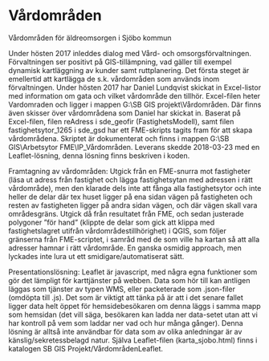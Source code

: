 # Vårdområden
Vårdområden för äldreomsorgen i Sjöbo kommun

Under hösten 2017 inleddes dialog med Vård- och omsorgsförvaltningen. Förvaltningen ser positivt på GIS-tillämpning, vad gäller till exempel dynamisk kartläggning av kunder samt ruttplanering. Det första steget är emellertid att kartlägga de s.k. vårdområden som används inom förvaltningen. Under hösten 2017 har Daniel Lundqvist skickat in Excel-listor med information om gata och vilket vårdområde den tillhör. Excel-filen heter Vardomraden och ligger i mappen G:\SB GIS projekt\Vårdområden. Där finns även skisser över vårdområdena som Daniel har skickat in. Baserat på Excel-filen, filen reAdress i sde_geofir (FastighetsModell), samt filen fastighetsytor_1265 i sde_gsd har ett FME-skripts tagits fram för att skapa vårdområdena. Skriptet är dokumenterat och finns i mappen G:\SB GIS\Arbetsytor FME\IP_Vårdområden. Leverans skedde 2018-03-23 med en Leaflet-lösning, denna lösning finns beskriven i koden.  

Framtagning av vårdområden: Utgick från en FME-snurra mot fastigheter (läsa ut adress från fastighet och lägga fastighetsytan med adressen i rätt vårdområde), men den klarade dels inte att fånga alla fastighetsytor och inte heller de delar där tex huset ligger på ena sidan vägen på fastigheten och resten av fastigheten ligger på andra sidan vägen, och där vägen skall vara områdesgräns. Utgick då från resultatet från FME, och sedan justerade polygoner ”för hand” (klippte de delar som gick att klippa med fastighetslagret utifrån vårdområdestillhörighet) i QGIS, som följer gränserna från FME-scriptet, i samråd med de som ville ha kartan så att alla adresser hamnar i rätt vårdområde. En ganska osmidig approach, men lyckades inte lura ut ett smidigare/automatiserat sätt. 

Presentationslösning: Leaflet är javascript, med några egna funktioner som gör det lämpligt för karttjänster på webben. Data som hör till kan antligen läggas som tjänster av typen WMS, eller packeterade som .json-filer (omdöpta till .js). Det som är viktigt att tänka på är att i det senare fallet ligger data helt öppet för hemsidebesökaren om denna läggs i samma mapp som hemsidan (det vill säga, besökaren kan ladda ner data-setet utan att vi har kontroll på vem som laddar ner vad och hur många gånger). Denna lösning är alltså inte användbar för data som av olika anledningar är av känslig/sekretessbelagd natur. Själva Leaflet-filen (karta_sjobo.html) finns i katalogen SB GIS Projekt/VårdområdenLeaflet. 
